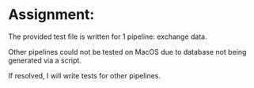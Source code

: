 # Assignment:

The provided test file is written for 1 pipeline: exchange data.

Other pipelines could not be tested on MacOS due to database not being generated via a script.

If resolved, I will write tests for other pipelines.